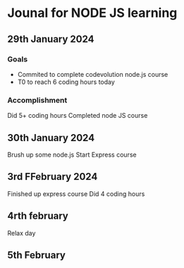 # Jounal for NODE JS learning
## 29th January 2024
### Goals
- Commited to complete codevolution node.js course
- T0 to reach 6 coding hours today
### Accomplishment
Did 5+ coding hours
Completed node JS course 
## 30th January 2024
Brush up some node.js
Start Express course
## 3rd FFebruary 2024
Finished up express course
Did 4 coding hours
## 4rth february
Relax day
## 5th February
